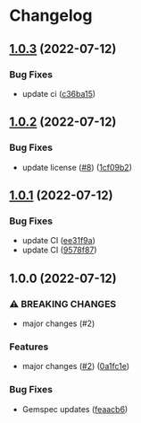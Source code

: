 # Changelog

## [1.0.3](https://github.com/flant/website-core/compare/v1.0.2...v1.0.3) (2022-07-12)


### Bug Fixes

* update ci ([c36ba15](https://github.com/flant/website-core/commit/c36ba1503a1400e575311c701a8a59dcb424d938))

## [1.0.2](https://github.com/flant/website-core/compare/v1.0.1...v1.0.2) (2022-07-12)


### Bug Fixes

* update license ([#8](https://github.com/flant/website-core/issues/8)) ([1cf09b2](https://github.com/flant/website-core/commit/1cf09b2faa1afd83b1a50b0e9f49d9de470315bb))

## [1.0.1](https://github.com/flant/website-core/compare/v1.0.0...v1.0.1) (2022-07-12)


### Bug Fixes

* update CI ([ee31f9a](https://github.com/flant/website-core/commit/ee31f9a87109f59f7742bb67c024fd3ea09c7cb1))
* update CI ([9578f87](https://github.com/flant/website-core/commit/9578f876d5b092c333f0858308e0240e2652b818))

## 1.0.0 (2022-07-12)


### ⚠ BREAKING CHANGES

* major changes (#2)

### Features

* major changes ([#2](https://github.com/flant/website-core/issues/2)) ([0a1fc1e](https://github.com/flant/website-core/commit/0a1fc1ed78ad86bd7fea041c6807a0241cdbe400))


### Bug Fixes

* Gemspec updates ([feaacb6](https://github.com/flant/website-core/commit/feaacb612bf8c344030516e081e189ded3034bde))
